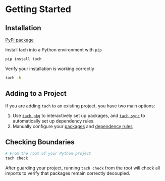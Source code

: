 # Getting Started

## Installation

[PyPi package](https://pypi.org/project/tach/)


Install tach into a Python environment with `pip`

```bash
pip install tach
```

Verify your installation is working correctly
```bash
tach -h
```

## Adding to a Project

If you are adding `tach` to an existing project, you have two main options:

1. Use [`tach pkg`](usage.md#tach-pkg)  to interactively set up packages, and [`tach sync`](usage.md#tach-sync) to automatically set up dependency rules.
2. Manually configure your [packages](configuration.md#packageyml) and [dependency rules](configuration.md#tachyml)

## Checking Boundaries

```bash
# From the root of your Python project
tach check
```

After guarding your project, running `tach check` from the root will check all imports to verify that packages remain correctly decoupled.
